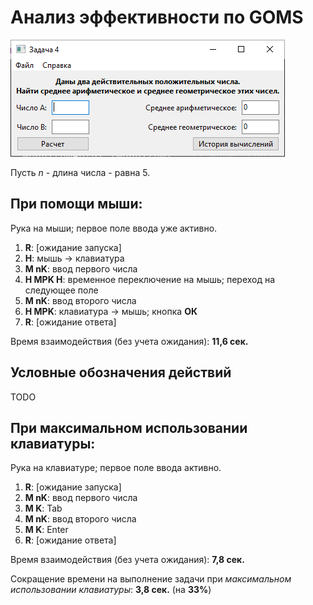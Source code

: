Анализ эффективности по GOMS
============================

![alt text](image.png)

Пусть _n_ - длина числа - равна 5.

При помощи мыши:
----------------

Рука на мыши; первое поле ввода уже активно.

1. __R__: [ожидание запуска]
2. __H__: мышь -> клавиатура
3. __M nK__: ввод первого числа
4. __H MPK H__: временное переключение на мышь; переход на следующее поле
5. __M nK__: ввод второго числа
6. __H MPK__: клавиатура -> мышь; кнопка __ОК__
7. __R__: [ожидание ответа]

Время взаимодействия (без учета ожидания): __11,6 сек.__

Условные обозначения действий
-----------------------------
TODO

При максимальном использовании клавиатуры:
------------------------------------------

Рука на клавиатуре; первое поле ввода активно.

1. __R__: [ожидание запуска]
3. __M nK__: ввод первого числа
4. __M K__: Tab
5. __M nK__: ввод второго числа
4. __M K__: Enter
7. __R__: [ожидание ответа]

Время взаимодействия (без учета ожидания): __7,8 сек.__

Сокращение времени на выполнение задачи при _максимальном использовании клавиатуры_: __3,8 сек.__ (на __33%__)
